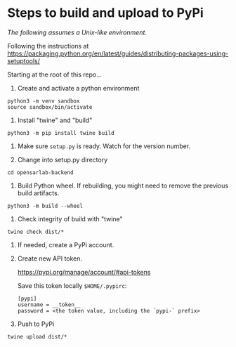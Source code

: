# Steps to build and upload to PyPi

*The following assumes a Unix-like environment.*

Following the instructions at https://packaging.python.org/en/latest/guides/distributing-packages-using-setuptools/

Starting at the root of this repo...

1. Create and activate a python environment

```
python3 -m venv sandbox
source sandbox/bin/activate
```

1. Install "twine" and "build"

```
python3 -m pip install twine build
```

1. Make sure `setup.py` is ready. Watch for the version number.

1. Change into setup.py directory

```
cd opensarlab-backend
```

1. Build Python wheel. If rebuilding, you might need to remove the previous build artifacts.

```
python3 -m build --wheel
```

1. Check integrity of build with "twine"

```
twine check dist/*
```

1. If needed, create a PyPi account. 

1. Create new API token.

    https://pypi.org/manage/account/#api-tokens

    Save this token locally `$HOME/.pypirc`:

    ```
    [pypi]
    username = __token__
    password = <the token value, including the `pypi-` prefix>
    ```

1. Push to PyPi

```
twine upload dist/*
```